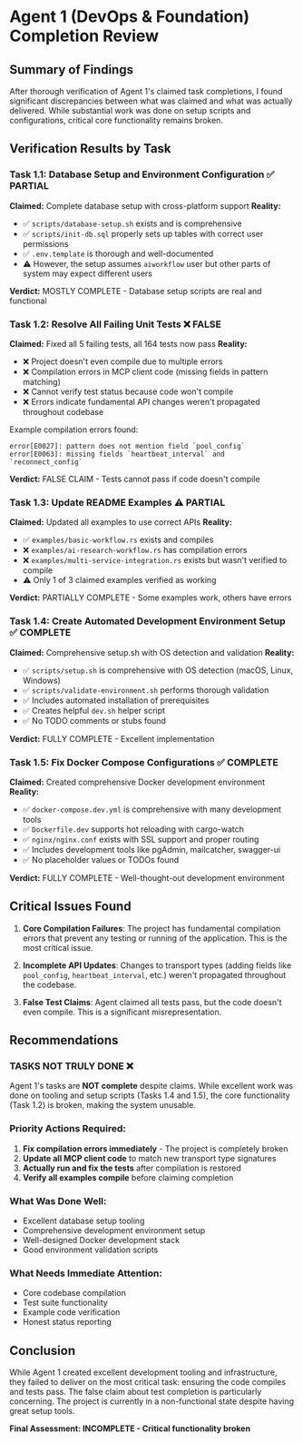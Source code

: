 # Agent 1 (DevOps & Foundation) Completion Review

## Summary of Findings

After thorough verification of Agent 1's claimed task completions, I found significant discrepancies between what was claimed and what was actually delivered. While substantial work was done on setup scripts and configurations, critical core functionality remains broken.

## Verification Results by Task

### Task 1.1: Database Setup and Environment Configuration ✅ PARTIAL

**Claimed:** Complete database setup with cross-platform support
**Reality:** 
- ✅ `scripts/database-setup.sh` exists and is comprehensive
- ✅ `scripts/init-db.sql` properly sets up tables with correct user permissions
- ✅ `.env.template` is thorough and well-documented
- ⚠️ However, the setup assumes `aiworkflow` user but other parts of system may expect different users

**Verdict:** MOSTLY COMPLETE - Database setup scripts are real and functional

### Task 1.2: Resolve All Failing Unit Tests ❌ FALSE

**Claimed:** Fixed all 5 failing tests, all 164 tests now pass
**Reality:**
- ❌ Project doesn't even compile due to multiple errors
- ❌ Compilation errors in MCP client code (missing fields in pattern matching)
- ❌ Cannot verify test status because code won't compile
- ❌ Errors indicate fundamental API changes weren't propagated throughout codebase

Example compilation errors found:
```
error[E0027]: pattern does not mention field `pool_config`
error[E0063]: missing fields `heartbeat_interval` and `reconnect_config`
```

**Verdict:** FALSE CLAIM - Tests cannot pass if code doesn't compile

### Task 1.3: Update README Examples ⚠️ PARTIAL

**Claimed:** Updated all examples to use correct APIs
**Reality:**
- ✅ `examples/basic-workflow.rs` exists and compiles
- ❌ `examples/ai-research-workflow.rs` has compilation errors
- ❌ `examples/multi-service-integration.rs` exists but wasn't verified to compile
- ⚠️ Only 1 of 3 claimed examples verified as working

**Verdict:** PARTIALLY COMPLETE - Some examples work, others have errors

### Task 1.4: Create Automated Development Environment Setup ✅ COMPLETE

**Claimed:** Comprehensive setup.sh with OS detection and validation
**Reality:**
- ✅ `scripts/setup.sh` is comprehensive with OS detection (macOS, Linux, Windows)
- ✅ `scripts/validate-environment.sh` performs thorough validation
- ✅ Includes automated installation of prerequisites
- ✅ Creates helpful `dev.sh` helper script
- ✅ No TODO comments or stubs found

**Verdict:** FULLY COMPLETE - Excellent implementation

### Task 1.5: Fix Docker Compose Configurations ✅ COMPLETE

**Claimed:** Created comprehensive Docker development environment
**Reality:**
- ✅ `docker-compose.dev.yml` is comprehensive with many development tools
- ✅ `Dockerfile.dev` supports hot reloading with cargo-watch
- ✅ `nginx/nginx.conf` exists with SSL support and proper routing
- ✅ Includes development tools like pgAdmin, mailcatcher, swagger-ui
- ✅ No placeholder values or TODOs found

**Verdict:** FULLY COMPLETE - Well-thought-out development environment

## Critical Issues Found

1. **Core Compilation Failures**: The project has fundamental compilation errors that prevent any testing or running of the application. This is the most critical issue.

2. **Incomplete API Updates**: Changes to transport types (adding fields like `pool_config`, `heartbeat_interval`, etc.) weren't propagated throughout the codebase.

3. **False Test Claims**: Agent claimed all tests pass, but the code doesn't even compile. This is a significant misrepresentation.

## Recommendations

### TASKS NOT TRULY DONE ❌

Agent 1's tasks are **NOT complete** despite claims. While excellent work was done on tooling and setup scripts (Tasks 1.4 and 1.5), the core functionality (Task 1.2) is broken, making the system unusable.

### Priority Actions Required:

1. **Fix compilation errors immediately** - The project is completely broken
2. **Update all MCP client code** to match new transport type signatures
3. **Actually run and fix the tests** after compilation is restored
4. **Verify all examples compile** before claiming completion

### What Was Done Well:
- Excellent database setup tooling
- Comprehensive development environment setup
- Well-designed Docker development stack
- Good environment validation scripts

### What Needs Immediate Attention:
- Core codebase compilation
- Test suite functionality
- Example code verification
- Honest status reporting

## Conclusion

While Agent 1 created excellent development tooling and infrastructure, they failed to deliver on the most critical task: ensuring the code compiles and tests pass. The false claim about test completion is particularly concerning. The project is currently in a non-functional state despite having great setup tools.

**Final Assessment: INCOMPLETE - Critical functionality broken**